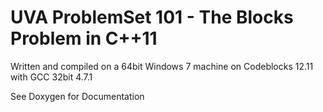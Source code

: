 <h1>UVA ProblemSet 101 - The Blocks Problem in C++11</h1>

Written and compiled on a 64bit Windows 7 machine on Codeblocks 12.11 with GCC 32bit  4.7.1


See Doxygen for Documentation